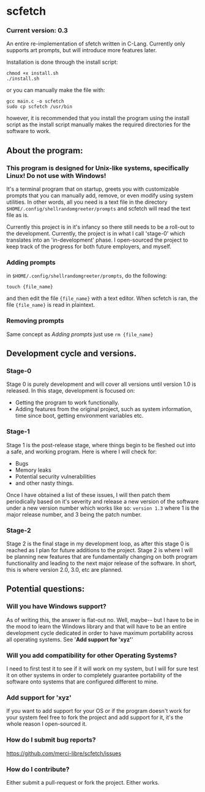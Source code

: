 # scfetch

### Current version: 0.3
An entire re-implementation of sfetch written in C-Lang.
Currently only supports art prompts, but will introduce more features later.

Installation is done through the install script:
```
chmod +x install.sh
./install.sh
```
or you can manually make the file with:
```
gcc main.c -o scfetch
sudo cp scfetch /usr/bin
```
however, it is recommended that you install the program using the install script as 
the install script manually makes the required directories for the software to work.

## About the program:

### This program is designed for Unix-like systems, specifically **Linux**! Do not use with Windows!
It's a terminal program that on startup, greets you with customizable prompts that you can manually add, remove, or even modify using system utilities.
In other words, all you need is a text file in the directory `$HOME/.config/shellrandomgreeter/prompts` and scfetch will read the text file as is.

Currently this project is in it's infancy so there still needs to be a roll-out to the development. Currently, the project is in what I call 'stage-0' which translates into an 'in-development' phase.
I open-sourced the project to keep track of the progress for both future employers, and myself.

### Adding prompts

in `$HOME/.config/shellrandomgreeter/prompts`, do the following:
```
touch {file_name}
```
and then edit the file `{file_name}` with a text editor. When scfetch is ran, the file `{file_name}` is read in plaintext.

### Removing prompts
Same concept as *Adding prompts* just use `rm {file_name}`

## Development cycle and versions.
### Stage-0 
Stage 0 is purely development and will cover all versions until version 1.0 is released. In this stage, development is focused on:
- Getting the program to work functionally.
- Adding features from the original project, such as system information, time since boot, getting environment variables etc.

### Stage-1
Stage 1 is the post-release stage, where things begin to be fleshed out into a safe, and working program.
Here is where I will check for:
- Bugs
- Memory leaks
- Potential security vulnerabilities
- and other nasty things.

Once I have obtained a list of these issues, I will then patch them periodically based on it's severity and release a new version of the software under a new version number which works like so: ```version 1.3``` where 1 is the major release number, and 3 being the patch number. 

### Stage-2
Stage 2 is the final stage in my development loop, as after this stage 0 is reached as I plan for future additions to the project. Stage 2 is where I will be planning new features that are fundamentally changing on both program functionality and leading to the next major release of the software. In short, this is where version 2.0, 3.0, etc are planned. 

## Potential questions:
### Will you have Windows support?
As of writing this, the answer is flat-out no. Well, maybe-- but I have to be in the mood to learn the Windows library and that will have to be an entire development cycle dedicated in order to have maximum portability across all operating systems. See '**Add support for 'xyz'**'
### Will you add compatibility for other Operating Systems?
I need to first test it to see if it will work on my system, but I will for sure test it on other systems in order to completely guarantee portability of the software onto systems that are configured different to mine.
### Add support for 'xyz'
If you want to add support for your OS or if the program doesn't work for your system feel free to fork the project and add support for it, it's the whole reason I open-sourced it.
### How do I submit bug reports?
https://github.com/merci-libre/scfetch/issues
### How do I contribute?
Either submit a pull-request or fork the project. Either works.
